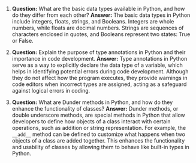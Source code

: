 1. **Question:** What are the basic data types available in Python, and how do they differ from each other?
   **Answer:** The basic data types in Python include integers, floats, strings, and Booleans. Integers are whole numbers, while floats are decimal numbers. Strings are sequences of characters enclosed in quotes, and Booleans represent two states: True or False.

2. **Question:** Explain the purpose of type annotations in Python and their importance in code development.
   **Answer:** Type annotations in Python serve as a way to explicitly declare the data type of a variable, which helps in identifying potential errors during code development. Although they do not affect how the program executes, they provide warnings in code editors when incorrect types are assigned, acting as a safeguard against logical errors in coding. 

3. **Question:** What are Dunder methods in Python, and how do they enhance the functionality of classes?
   **Answer:** Dunder methods, or double underscore methods, are special methods in Python that allow developers to define how objects of a class interact with certain operations, such as addition or string representation. For example, the `__add__` method can be defined to customize what happens when two objects of a class are added together. This enhances the functionality and usability of classes by allowing them to behave like built-in types in Python.
